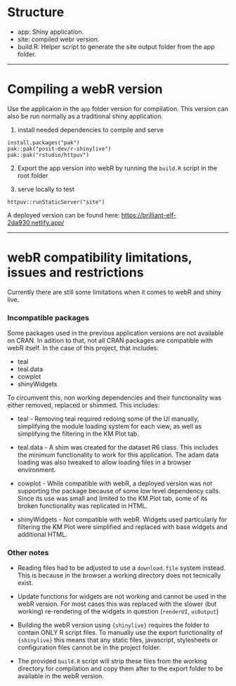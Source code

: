 # Structure
- app: Shiny application.
- site: compiled webr version.
- build.R: Helper script to generate the site output folder from the app folder.

---

# Compiling a webR version
Use the applicaion in the `app` folder version for compilation. This version can also be run normally as a traditional shiny application.

1. install needed dependencies to compile and serve
```
install.packages("pak")
pak::pak("posit-dev/r-shinylive")
pak::pak("rstudio/httpuv")
```

2. Export the app version into webR by running the `build.R` script in the root folder

3. serve locally to test
```
httpuv::runStaticServer("site")
```

A deployed version can be found here: https://brilliant-elf-2da930.netlify.app/

---

# webR compatibility limitations, issues and restrictions

Currently there are still some limitations when it comes to webR and shiny live.

### Incompatible packages

Some packages used in the previous application versions are not available on CRAN. In adition to that, not all CRAN packages are compatible with webR itself. In the case of this project, that includes:

- teal
- teal.data
- cowplot
- shinyWidgets

To circumvent this, non working dependencies and their functionality was either removed, replaced or shimmed. This includes:

- teal - Removing teal required redoing some of the UI manually, simplifying the module loading system for each view, as well as simplifying the filtering in the KM Plot tab.

- teal.data - A shim was created for the dataset R6 class. This includes the minimum functionality to work for this application. The adam data loading was also tweaked to allow loading files in a browser environment.

- cowplot - While compatible with webR, a deployed version was not supporting the package because of some low level dependency calls. Since its use was small and limited to the KM Plot tab, some of its broken functionality was replicated in HTML.

- shinyWidgets - Not compatible with webR. Widgets used particularly for filtering the KM Plot were simplified and replaced with base widgets and additional HTML.


### Other notes

- Reading files had to be adjusted to use a `download.file` system instead. This is because in the browser a working directory does not tecnically exist.

- Update functions for widgets are not working and cannot be used in the webR version. For most cases this was replaced with the slower (but working) re-rendering of the widgets in question (`renderUI`, `uiOutput`)

- Building the webR version using `{shinylive}` requires the folder to contain ONLY R script files. To manually use the export functionality of `{shinylive}` this means that any static files, javascript, stylesheets or configuration files cannot be in the project folder.

- The provided `build.R` script will strip these files from the working directory for compilation and copy them after to the export folder to be available in the webR version.